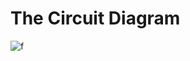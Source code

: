 # The Circuit Diagram
![f](https://user-images.githubusercontent.com/112697142/200822160-91d93f67-d4d7-4e95-9764-d467e81a5d33.PNG)
